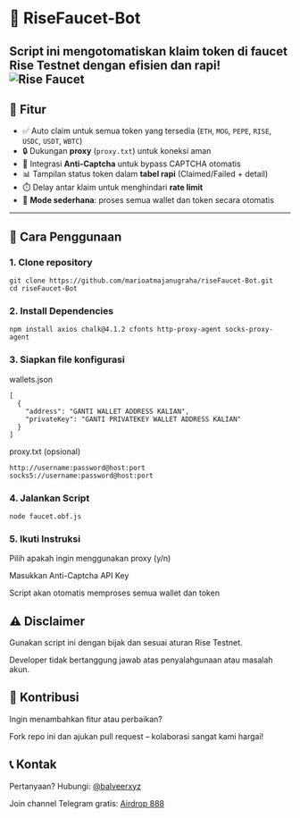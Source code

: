 # 🚀 RiseFaucet-Bot

Script ini mengotomatiskan klaim token di faucet **Rise Testnet** dengan efisien dan rapi!
![Rise Faucet](https://github.com/user-attachments/assets/0e8d8783-6281-4262-88a0-5ea0b229b0bb)
---

## 📌 Fitur
- ✅ Auto claim untuk semua token yang tersedia (`ETH`, `MOG`, `PEPE`, `RISE`, `USDC`, `USDT`, `WBTC`)
- 🔒 Dukungan **proxy** (`proxy.txt`) untuk koneksi aman
- 🔐 Integrasi **Anti-Captcha** untuk bypass CAPTCHA otomatis
- 📊 Tampilan status token dalam **tabel rapi** (Claimed/Failed + detail)
- ⏱️ Delay antar klaim untuk menghindari **rate limit**
- 🎯 **Mode sederhana**: proses semua wallet dan token secara otomatis

---

## 🚀 Cara Penggunaan

### 1. Clone repository
```
git clone https://github.com/marioatmajanugraha/riseFaucet-Bot.git
cd riseFaucet-Bot
```

### 2. Install Dependencies
```
npm install axios chalk@4.1.2 cfonts http-proxy-agent socks-proxy-agent
```

### 3. Siapkan file konfigurasi
wallets.json
```
[
  {
    "address": "GANTI WALLET ADDRESS KALIAN",
    "privateKey": "GANTI PRIVATEKEY WALLET ADDRESS KALIAN"
  }
]
```

proxy.txt (opsional)
```
http://username:password@host:port
socks5://username:password@host:port
```

### 4. Jalankan Script
```
node faucet.obf.js
```

### 5. Ikuti Instruksi
Pilih apakah ingin menggunakan proxy (y/n)

Masukkan Anti-Captcha API Key

Script akan otomatis memproses semua wallet dan token

## ⚠️ Disclaimer
Gunakan script ini dengan bijak dan sesuai aturan Rise Testnet.

Developer tidak bertanggung jawab atas penyalahgunaan atau masalah akun.

## 🤝 Kontribusi
Ingin menambahkan fitur atau perbaikan?

Fork repo ini dan ajukan pull request – kolaborasi sangat kami hargai!

## 📞 Kontak
Pertanyaan? Hubungi: [@balveerxyz](https://t.me/balveerxyz)

Join channel Telegram gratis: [Airdrop 888](https://t.me/airdroplocked)
